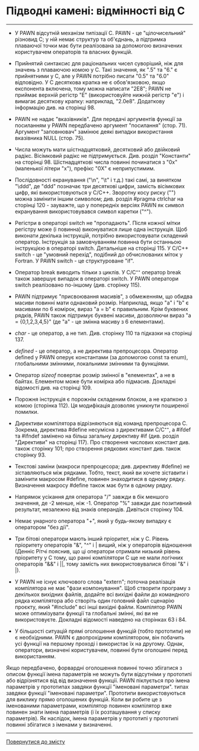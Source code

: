# Підводні камені: відмінності від C

---

- У PAWN відсутній механізм типізації C. PAWN - це "цілочисельний" різновид C; у ній немає структур та об'єднань, а підтримка плаваючої точки має бути реалізована за допомогою визначених користувачем операторів та власних функцій.

- Прийнятий синтаксис для раціональних чисел суворіший, ніж для значень з плаваючою комою у C. Такі значення, як ".5" та "6." є прийнятними у C, але у PAWN потрібно писати "0.5" та "6.0" відповідно. У C десяткова крапка не є обов'язковою, якщо експонента включена, тому можна написати "2E8"; PAWN не приймає верхній регістр "E" (використовуйте нижній регістр "e") і вимагає десяткову крапку: наприклад, "2.0e8". Додаткову інформацію див. на сторінці 98.

- PAWN не надає "вказівників". Для передачі аргументів функції за посиланням у PAWN передбачено аргумент "посилання" (стор. 71). Аргумент "заповнювач" замінює деякі випадки використання вказівника NULL (стор. 75).

- Числа можуть мати шістнадцятковий, десятковий або двійковий радікс. Вісімковий радікс не підтримується. Див. розділ "Константи" на сторінці 98. Шістнадцяткові числа повинні починатися з "0x" (маленької літери "x"), префікс "0X" є неприпустимим.

- Послідовності екранування ("\n", "\t" і т.д.) такі самі, за винятком "\ddd", де "ddd" позначає три десяткові цифри, замість вісімкових цифр, які використовуються у C/C++. Зворотну косу риску ("\") можна замінити іншим символом; див. розділ #pragma ctrlchar на сторінці 120 - зауважте, що у попередніх версіях PAWN як символ екранування використовувався символ каретки ("^").

- Регістри в операторі switch не "пропадають". Після кожної мітки регістру може (і повинна) виконуватися лише одна інструкція. Щоб виконати декілька інструкцій, потрібно використовувати складений оператор. Інструкція за замовчуванням повинна бути останньою інструкцією в операторі switch. Детальніше на сторінці 115. У C/C++ switch - це "умовний перехід", подібний до обчислюваних міток у Fortran. У PAWN switch - це структуроване "if".

- Оператор break виводить тільки з циклів. У C/C⁺⁺ оператор break також завершує випадок в операторі switch. У PAWN оператори switch реалізовано по-іншому (див. сторінку 115).

- PAWN підтримує "присвоювання масивів", з обмеженням, що обидва масиви повинні мати однаковий розмір. Наприклад, якщо "a" і "b" є масивами по 6 комірок, вираз "a = b" є правильним. Крім буквених рядків, PAWN також підтримує буквені масиви, дозволяючи вираз "a = {0,1,2,3,4,5}" (де "a" - це змінна масиву з 6 елементами).

- _char_ - це оператор, а не тип. Див. сторінку 110 та підказки на сторінці 137.

- _defined_ - це оператор, а не директива препроцесора. Оператор defined у PAWN оперує константами (за допомогою const та enum), глобальними змінними, локальними змінними та функціями.

- Оператор _sizeof_ повертає розмір змінної в "елементах", а не в байтах. Елементом може бути комірка або підмасив. Докладні відомості див. на сторінці 109.

- Порожня інструкція є порожнім складеним блоком, а не крапкою з комою (сторінка 112). Ця модифікація дозволяє уникнути поширеної помилки.

- Директиви компілятора відрізняються від команд препроцесора C. Зокрема, директива #define несумісна з директивами C/C⁺⁺, а #ifdef та #ifndef замінено на більш загальну директиву #if (див. розділ "Директиви" на сторінці 117). Про створення числових констант див. також сторінку 101; про створення рядкових констант див. також сторінку 93.

- Текстові заміни (макроси препроцесора; див. директиву #define) не зіставляються між рядками. Тобто, текст, який ви хочете зіставити і замінити макросом #define, повинен знаходитися в одному рядку. Визначення макросу #define також має бути в одному рядку.

- Напрямок усікання для оператора "/" завжди в бік меншого значення, де -2 менше, ніж -1. Оператор "%" завжди дає позитивний результат, незалежно від знаків операндів. Дивіться сторінку 104.

- Немає унарного оператора "+", який у будь-якому випадку є оператором "без дії".

- Три бітові оператори мають інший пріоритет, ніж у C. Рівень пріоритету операторів "&", "^" і | вищий, ніж у операторів відношення (Денніс Рітчі пояснив, що ці оператори отримали низький рівень пріоритету у C тому, що ранні компілятори C ще не мали логічних операторів "&&" і ||, тому замість них використовувалися бітові "&" і |).

- У PAWN не існує ключового слова "extern"; поточна реалізація компілятора не має "фази компонування". Щоб створити програму з декількох вихідних файлів, додайте всі вихідні файли до командного рядка компілятора або створіть один головний файл сценарію проєкту, який "#include" всі інші вихідні файли. Компілятор PAWN може оптимізувати функції та глобальні змінні, які ви не використовуєте. Докладні відомості наведено на сторінках 63 і 84.

- У більшості ситуацій прямі оголошення функцій (тобто прототипи) не є необхідними. PAWN є двопрохідним компілятором, він побачить усі функції на першому проході і використає їх на другому. Однак, оператори, визначені користувачем, повинні бути оголошені перед використанням.

Якщо передбачено, форвардні оголошення повинні точно збігатися з описом функції
імена параметрів не можуть бути відсутніми у прототипі або відрізнятися від
від визначення функції. PAWN піклується про імена параметрів у прототипах завдяки функції "іменовані параметри".
типах завдяки функції "іменовані параметри". Прототипи використовуються
для виклику прямо оголошених функцій. Коли ви робите це з іменованими параметрами, компілятор повинен
компілятор вже повинен знати імена параметрів (і
їх розташування у списку параметрів). Як наслідок, імена параметрів у прототипі
у прототипі повинні збігатися з іменами у визначенні.

---

[Повернутися до змісту](00-Contents.md)
